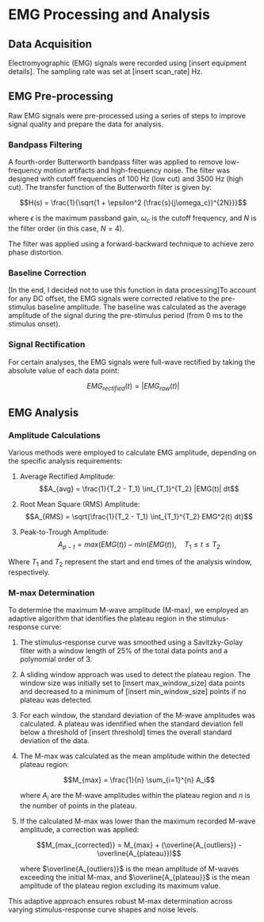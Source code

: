 # EMG Processing and Analysis

## Data Acquisition
Electromyographic (EMG) signals were recorded using [insert equipment details]. The sampling rate was set at [insert scan_rate] Hz.

## EMG Pre-processing
Raw EMG signals were pre-processed using a series of steps to improve signal quality and prepare the data for analysis.

### Bandpass Filtering
A fourth-order Butterworth bandpass filter was applied to remove low-frequency motion artifacts and high-frequency noise. The filter was designed with cutoff frequencies of 100 Hz (low cut) and 3500 Hz (high cut). The transfer function of the Butterworth filter is given by:

$$H(s) = \frac{1}{\sqrt{1 + \epsilon^2 (\frac{s}{j\omega_c})^{2N}}}$$

where $\epsilon$ is the maximum passband gain, $\omega_c$ is the cutoff frequency, and $N$ is the filter order (in this case, $N = 4$).

The filter was applied using a forward-backward technique to achieve zero phase distortion.

### Baseline Correction
[In the end, I decided not to use this function in data processing]To account for any DC offset, the EMG signals were corrected relative to the pre-stimulus baseline amplitude. The baseline was calculated as the average amplitude of the signal during the pre-stimulus period (from 0 ms to the stimulus onset).

### Signal Rectification
For certain analyses, the EMG signals were full-wave rectified by taking the absolute value of each data point:

$$EMG_{rectified}(t) = |EMG_{raw}(t)|$$

## EMG Analysis

### Amplitude Calculations
Various methods were employed to calculate EMG amplitude, depending on the specific analysis requirements:

1. Average Rectified Amplitude:
   $$A_{avg} = \frac{1}{T_2 - T_1} \int_{T_1}^{T_2} |EMG(t)| dt$$

2. Root Mean Square (RMS) Amplitude:
   $$A_{RMS} = \sqrt{\frac{1}{T_2 - T_1} \int_{T_1}^{T_2} EMG^2(t) dt}$$

3. Peak-to-Trough Amplitude:
   $$A_{p-t} = max(EMG(t)) - min(EMG(t)), \quad T_1 \leq t \leq T_2$$

Where $T_1$ and $T_2$ represent the start and end times of the analysis window, respectively.

### M-max Determination
To determine the maximum M-wave amplitude (M-max), we employed an adaptive algorithm that identifies the plateau region in the stimulus-response curve:

1. The stimulus-response curve was smoothed using a Savitzky-Golay filter with a window length of 25% of the total data points and a polynomial order of 3.

2. A sliding window approach was used to detect the plateau region. The window size was initially set to [insert max_window_size] data points and decreased to a minimum of [insert min_window_size] points if no plateau was detected.

3. For each window, the standard deviation of the M-wave amplitudes was calculated. A plateau was identified when the standard deviation fell below a threshold of [insert threshold] times the overall standard deviation of the data.

4. The M-max was calculated as the mean amplitude within the detected plateau region:

   $$M_{max} = \frac{1}{n} \sum_{i=1}^{n} A_i$$

   where $A_i$ are the M-wave amplitudes within the plateau region and $n$ is the number of points in the plateau.

5. If the calculated M-max was lower than the maximum recorded M-wave amplitude, a correction was applied:

   $$M_{max_{corrected}} = M_{max} + (\overline{A_{outliers}} - \overline{A_{plateau}})$$

   where $\overline{A_{outliers}}$ is the mean amplitude of M-waves exceeding the initial M-max, and $\overline{A_{plateau}}$ is the mean amplitude of the plateau region excluding its maximum value.

This adaptive approach ensures robust M-max determination across varying stimulus-response curve shapes and noise levels.